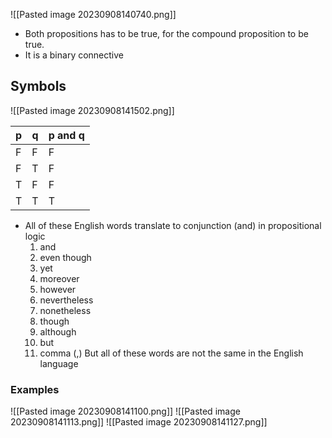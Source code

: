 ![[Pasted image 20230908140740.png]]
- Both propositions has to be true, for the compound proposition to be true.
- It is a binary connective
## Symbols
![[Pasted image 20230908141502.png]]


| p   | q   | p and q |
| --- | --- | ------- |
| F   | F   | F       |
| F   | T   | F       |
| T   | F   | F       |
| T   | T   | T        |


- All of these English words translate to conjunction (and) in propositional logic
	1. and
	2. even though
	3. yet
	4. moreover
	5. however
	6. nevertheless
	7. nonetheless
	8. though 
	9. although
	10. but
	11. comma (,)
	But all of these words are not the same in the English language


### Examples

![[Pasted image 20230908141100.png]]
	![[Pasted image 20230908141113.png]]
	![[Pasted image 20230908141127.png]]

